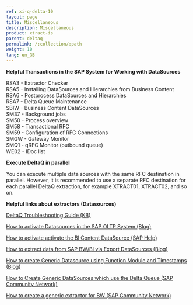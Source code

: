 ```yaml
---
ref: xi-q-delta-10
layout: page
title: Miscellaneous
description: Miscellaneous
product: xtract-is
parent: deltaq
permalink: /:collection/:path
weight: 10
lang: en_GB
---
```


**Helpful Transactions in the SAP System for Working with DataSources**

RSA3 - Extractor Checker <br> 
RSA5 - Installing DataSources and Hierarchies from Business Content <br> 
RSA6 - Postprocess DataSources and Hierarchies <br>
RSA7 - Delta Queue Maintenance <br>
SBIW - Business Content DataSources <br>
SM37 - Background jobs <br>
SM50 - Process overview <br>
SM58 - Transactional RFC <br> 
SM59 - Configuration of RFC Connections <br>
SMGW - Gateway Monitor <br>
SMQ1 - qRFC Monitor (outbound queue) <br>
WE02 - IDoc list <br>

**Execute DeltaQ in parallel**

You can execute multiple data sources with the same RFC destination in parallel.
However, it is recommended to use a separate RFC destination for each parallel DeltaQ extraction, for example XTRACT01, XTRACT02, and so on.

**Helpful links about extractors (Datasources)**

[DeltaQ Troubleshooting Guide (KB)](https://kb.theobald-software.com/xtract-is/deltaq-troubleshooting-guide)


[How to activate Datasources in the SAP OLTP System (Blog)](http://theobald-software.com/blog/2013/04/15/activating-datasources-in-the-oltp-system/)

[How to activate activate the BI Content DataSource (SAP Help)](http://help.sap.com/saphelp_nw70ehp2/helpdata/en/d8/8f5738f988d439e10000009b38f842/content.htm)

[How to extract data from SAP BW/BI via Export DataSources (Blog)](http://theobald-software.com/blog/2010/06/17/extracting-data-from-sap-bwbi-via-export-datasources-with-xtract-is/)

[How to create Generic Datasource using Function Module and Timestamps (Blog)](http://theobald-software.com/blog/2011/02/16/create-generic-datasource-using-function-module-and-timestamps/)

[How to Create Generic DataSources which use the Delta Queue (SAP Community Network)](https://www.sdn.sap.com/irj/sdn/go/portal/prtroot/docs/library/uuid/d3219af2-0c01-0010-71ac-dbb4356cf4bf)

[How to create a generic extractor for BW (SAP Community Network)](http://www.sdn.sap.com/irj/scn/go/portal/prtroot/docs/library/uuid/a0f46157-e1c4-2910-27aa-e3f4a9c8df33?QuickLink=index&overridelayout=true)